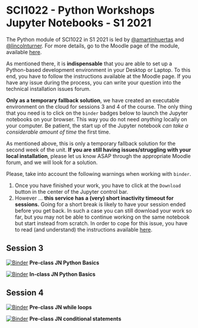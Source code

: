 # SCI1022 - Python Workshops Jupyter Notebooks - S1 2021

The Python module of SCI1022 in S1 2021 is led by [@amartinhuertas](https://github.com/amartinhuertas) and [@lincolnturner](https://github.com/lincolnturner). For more details, go to the Moodle page of the module, available [here](https://lms.monash.edu/course/view.php?id=100198).

As mentioned there, it is **indispensable** that you are able to set up a Python-based development environment in your Desktop or Laptop. To this end, you have to follow the instructions available at the Moodle page. If you have any issue during the process, you can write your question into the technical installation issues forum.

**Only as a temporary fallback solution**, we have created an executable environment on the cloud for sessions 3 and 4 of the course. The only thing that you need is to click on the `binder` badges  below to launch the Jupyter notebooks on your browser. This way you do not need _anything_ locally on your computer. Be patient, the start up of the Jupyter notebook _can take a considerable amount of time_ the first time.

As mentioned above, this is only a temporary fallback solution for the second week of the unit. **If you are still having issues/struggling with your local installation**, please let us know 
ASAP through the appropriate Moodle forum, and we will look for a solution. 

Please, take into account the following warnings when working with `binder`. 

1. Once you have finished your work, you have to click at the `Download` button in the center of the Jupyter control bar. 
2. However ...
**this service has a (very) short inactivity timeout for sessions.**
 Going for a short break is likely to have your session ended before you get back. In such a case you can still download your work so far, but you may not be able to continue working on the same notebook but start instead from scratch. In order to cope for this issue, you have to read (and understand) the instructions available [here](https://discourse.jupyter.org/t/getting-your-notebook-after-your-binder-has-stopped/3268).
 
## Session 3 

[![Binder](https://mybinder.org/badge_logo.svg)](https://mybinder.org/v2/gh/MonashMath/SCI1022/HEAD?filepath=S1-2021-Python-JNs%2FPython_S3_Basics_Preclass.ipynb
) **Pre-class JN Python Basics**

[![Binder](https://mybinder.org/badge_logo.svg)](https://mybinder.org/v2/gh/MonashMath/SCI1022/HEAD?filepath=S1-2021-Python-JNs%2FPython_S3_Basics_Inclass.ipynb) 
**In-class JN Python Basics**


## Session 4

[![Binder](https://mybinder.org/badge_logo.svg)](https://mybinder.org/v2/gh/MonashMath/SCI1022/HEAD?filepath=S1-2021-Python-JNs%2FPython_S4_While_Loops_Preclass.ipynb) **Pre-class JN while loops**

[![Binder](https://mybinder.org/badge_logo.svg)](https://mybinder.org/v2/gh/MonashMath/SCI1022/HEAD?filepath=S1-2021-Python-JNs%2FPython_S4_Conditional_Execution_Preclass.ipynb) **Pre-class JN conditional statements**
